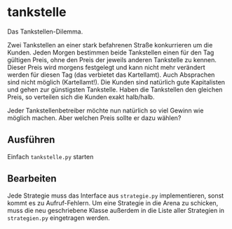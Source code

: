 # tankstelle #

Das Tankstellen-Dilemma.

Zwei Tankstellen an einer stark befahrenen Straße konkurrieren um die Kunden. Jeden Morgen bestimmen beide Tankstellen einen für den Tag gültigen Preis, ohne den Preis der jeweils anderen Tankstelle zu kennen. Dieser Preis wird morgens festgelegt und kann nicht mehr verändert werden für diesen Tag (das verbietet das Kartellamt). Auch Absprachen sind nicht möglich (Kartellamt!). Die Kunden sind natürlich gute Kapitalisten und gehen zur günstigsten Tankstelle. Haben die Tankstellen den gleichen Preis, so verteilen sich die Kunden exakt halb/halb.

Jeder Tankstellenbetreiber möchte nun natürlich so viel Gewinn wie möglich machen. Aber welchen Preis sollte er dazu wählen?



## Ausführen ##

Einfach `tankstelle.py` starten


## Bearbeiten ##


Jede Strategie muss das Interface aus `strategie.py` implementieren, sonst kommt es zu Aufruf-Fehlern. Um eine Strategie in die Arena zu schicken, muss die neu geschriebene Klasse außerdem in die Liste aller Strategien in `strategien.py` eingetragen werden.

